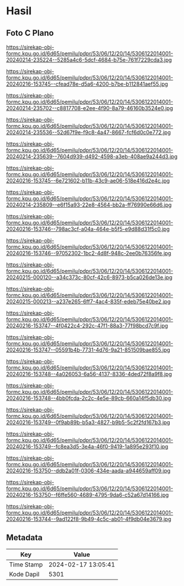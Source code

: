 # Hasil

## Foto C Plano

https://sirekap-obj-formc.kpu.go.id/6d65/pemilu/pdpr/53/06/12/20/14/5306122014001-20240214-235224--5285a4c6-5dcf-4684-b75e-761f7229cda3.jpg

https://sirekap-obj-formc.kpu.go.id/6d65/pemilu/pdpr/53/06/12/20/14/5306122014001-20240216-153745--cfead78e-d5a6-4200-b7be-b112841aef55.jpg

https://sirekap-obj-formc.kpu.go.id/6d65/pemilu/pdpr/53/06/12/20/14/5306122014001-20240214-235702--c8817708-e2ee-4f90-8a79-46160b3524e0.jpg

https://sirekap-obj-formc.kpu.go.id/6d65/pemilu/pdpr/53/06/12/20/14/5306122014001-20240214-235536--52d67f9e-f9c8-4a47-8667-fcf6d0c0e772.jpg

https://sirekap-obj-formc.kpu.go.id/6d65/pemilu/pdpr/53/06/12/20/14/5306122014001-20240214-235639--7604d939-d492-4598-a3eb-408ae9a244d3.jpg

https://sirekap-obj-formc.kpu.go.id/6d65/pemilu/pdpr/53/06/12/20/14/5306122014001-20240216-153745--6e721602-b11b-43c9-ae06-518e416d2e4c.jpg

https://sirekap-obj-formc.kpu.go.id/6d65/pemilu/pdpr/53/06/12/20/14/5306122014001-20240214-235809--e6f15a93-22e8-4564-bb2a-ff76990e66d6.jpg

https://sirekap-obj-formc.kpu.go.id/6d65/pemilu/pdpr/53/06/12/20/14/5306122014001-20240216-153746--798ac3cf-a04a-464e-b5f5-e9d88d31f5c0.jpg

https://sirekap-obj-formc.kpu.go.id/6d65/pemilu/pdpr/53/06/12/20/14/5306122014001-20240216-153746--97052302-1bc2-4d8f-948c-2ee0b76356fe.jpg

https://sirekap-obj-formc.kpu.go.id/6d65/pemilu/pdpr/53/06/12/20/14/5306122014001-20240215-000120--a34c373c-80cf-42c6-8973-b5ca026de13e.jpg

https://sirekap-obj-formc.kpu.go.id/6d65/pemilu/pdpr/53/06/12/20/14/5306122014001-20240215-000213--a237e265-6ff7-4ac4-835f-edeb75e40be2.jpg

https://sirekap-obj-formc.kpu.go.id/6d65/pemilu/pdpr/53/06/12/20/14/5306122014001-20240216-153747--4f0422c4-292c-47f1-88a3-77f98bcd7c9f.jpg

https://sirekap-obj-formc.kpu.go.id/6d65/pemilu/pdpr/53/06/12/20/14/5306122014001-20240216-153747--05591b4b-7731-4d76-9a21-851509bae855.jpg

https://sirekap-obj-formc.kpu.go.id/6d65/pemilu/pdpr/53/06/12/20/14/5306122014001-20240216-153748--4a026053-6a56-4137-8336-4ded72f8a9f8.jpg

https://sirekap-obj-formc.kpu.go.id/6d65/pemilu/pdpr/53/06/12/20/14/5306122014001-20240216-153748--4bb0fcda-2c2c-4e5e-89cb-660a14f5db30.jpg

https://sirekap-obj-formc.kpu.go.id/6d65/pemilu/pdpr/53/06/12/20/14/5306122014001-20240216-153749--0f9ab89b-b5a3-4827-b9b5-5c2f2fd167b3.jpg

https://sirekap-obj-formc.kpu.go.id/6d65/pemilu/pdpr/53/06/12/20/14/5306122014001-20240216-153749--fc8ea3d5-3e4a-46f0-9419-1a895e293f10.jpg

https://sirekap-obj-formc.kpu.go.id/6d65/pemilu/pdpr/53/06/12/20/14/5306122014001-20240216-153750--ddb2a01f-0306-434e-aada-a944659aff09.jpg

https://sirekap-obj-formc.kpu.go.id/6d65/pemilu/pdpr/53/06/12/20/14/5306122014001-20240216-153750--f6ffe560-4689-4795-9da6-c52a67d14166.jpg

https://sirekap-obj-formc.kpu.go.id/6d65/pemilu/pdpr/53/06/12/20/14/5306122014001-20240216-153744--9ad122f8-9b49-4c5c-ab01-4f9db04e3679.jpg


## Metadata

| Key        | Value               |
| ---------- | ------------------- |
| Time Stamp | 2024-02-17 13:05:41 |
| Kode Dapil | 5301                |



